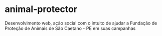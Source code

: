 # animal-protector
Desenvolvimento web, ação social com o intuito de ajudar a Fundação de Proteção de Animais de São Caetano - PE em suas campanhas
